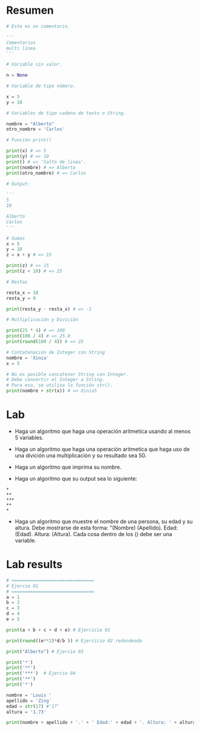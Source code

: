 # Resumen

```python
# Este es un comentario.

'''
Comentarios
multi linea
'''

```
```python
# Variable sin valor.

n = None

# Variable de tipo número.

x = 5
y = 10

# Variables de tipo cadena de texto o String.

nombre = "Alberto"
otro_nombre = 'Carlos'

# Función print()

print(x) # => 5
print(y) # => 10
print() # => 'Salto de linea'.
print(nombre) # => Alberto
print(otro_nombre) # => Carlos

# Output:

'''
5
10

Alberto
Carlos
'''

```
```python
# Sumas
x = 5
y = 10
z = x + y # => 15

print(z) # => 15
print(z + 10) # => 25

# Restas

resta_x = 10
resta_y = 9

print(resta_y - resta_x) # => -1

# Multiplicación y Divición

print(25 * 4) # => 100
print(100 / 4) # => 25.0
print(round(100 / 4)) # => 25

```
```python
# Contatenación de Integer con String
nombre = 'Xinia'
x = 5

# No es posible concatenar String con Integer.
# Debe convertir el Integer a String.
# Para eso, se utiliza la función str().
print(nombre + str(x)) # => Xinia5

```

# Lab

- Haga un algoritmo que haga una operación aritmetica usando al menos 5 variables.

- Haga un algoritmo que haga una operación aritmetica que haga uso de una divición una multiplicación y su resultado sea 50.

- Haga un algoritmo que imprima su nombre.

- Haga un algoritmo que su output sea lo siguiente:

```
*
**
***
**
*
```

- Haga un algoritmo que muestre el nombre de una persona, su edad y su altura. Debe mostrarse de esta forma:
"(Nombre) (Apellido). Edad: (Edad). Altura: (Altura).
Cada cosa dentro de los () debe ser una variable.

# Lab results

```python
# ===============================
# Ejercio 01
# ===============================
a = 1
b = 2
c = 3
d = 4
e = 5

print(a + b + c + d + e) # Ejercicio 01

print(round((e**2)*d/b )) # Ejercicio 02 redondeado

print("Alberto") # Ejercio 03

print('*')
print('**')
print('***')  # Ejercio 04
print('**')
print('*')

nombre = 'Louis '
apellido = 'Zing'
edad = str(17) #'17'
altura = '1.73'

print(nombre + apellido + '.' + ' Edad:' + edad + '. Altura: ' + altura) # Ejercio 05
```

